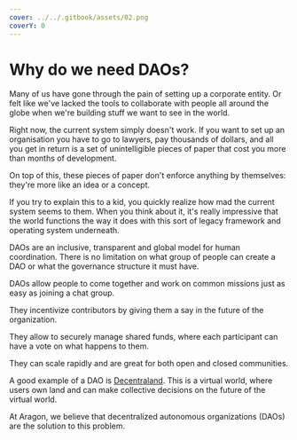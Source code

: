 ```yaml
---
cover: ../../.gitbook/assets/02.png
coverY: 0
---
```


# Why do we need DAOs?

Many of us have gone through the pain of setting up a corporate entity. Or felt like we've lacked the tools to collaborate with people all around the globe when we're building stuff we want to see in the world.

Right now, the current system simply doesn't work. If you want to set up an organisation you have to go to lawyers, pay thousands of dollars, and all you get in return is a set of unintelligible pieces of paper that cost you more than months of development.

On top of this, these pieces of paper don't enforce anything by themselves: they're more like an idea or a concept.

If you try to explain this to a kid, you quickly realize how mad the current system seems to them. When you think about it, it's really impressive that the world functions the way it does with this sort of legacy framework and operating system underneath.



DAOs are an inclusive, transparent and global model for human coordination. There is no limitation on what group of people can create a DAO or what the governance structure it must have.

DAOs allow people to come together and work on common missions just as easy as joining a chat group.&#x20;

They incentivize contributors by giving them a say in the future of the organization.&#x20;

They allow to securely manage shared funds, where each participant can have a vote on what happens to them.

They can scale rapidly and are great for both open and closed communities.

A good example of a DAO is [Decentraland](https://decentraland.org). This is a virtual world, where users own land and can make collective decisions on the future of the virtual world.&#x20;



At Aragon, we believe that decentralized autonomous organizations (DAOs) are the solution to this problem.



#### &#x20;<a href="#more-on-daos" id="more-on-daos"></a>
